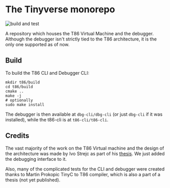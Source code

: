 # The Tinyverse monorepo
![build and test](https://github.com/gregofi/thesis-monorepo/actions/workflows/build-action.yaml/badge.svg)

A repository which houses the T86 Virtual Machine and the debugger. Although the debugger isn't
strictly tied to the T86 architecture, it is the only one supported as of now.

## Build
To build the T86 CLI and Debugger CLI:
```
mkdir t86/build
cd t86/build
cmake ..
make -j
# optionally
sudo make install
```
The debugger is then available at `dbg-cli/dbg-cli` (or just `dbg-cli` if it
was installed), while the t86-cli is at `t86-cli/t86-cli`.

## Credits
The vast majority of the work on the T86 Virtual machine and the design of the architecture
was made by Ivo Strejc as part of his [thesis](http://hdl.handle.net/10467/94644). We just
added the debugging interface to it.

Also, many of the complicated tests for the CLI and debugger were created thanks to Martin
Prokopic TinyC to T86 compiler, which is also a part of a thesis (not yet published).
